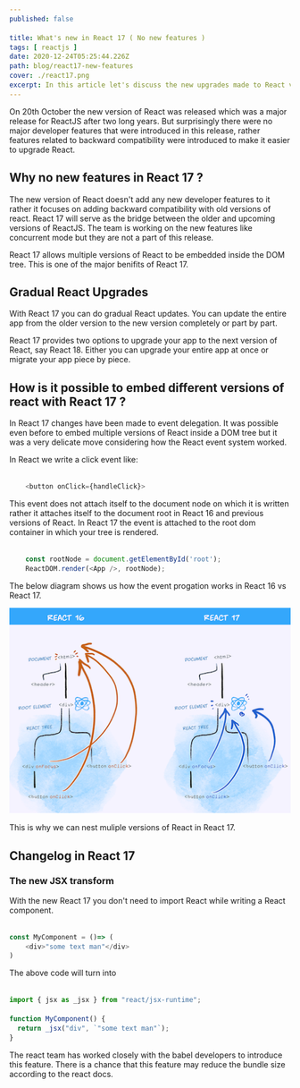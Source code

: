 ```yaml
---
published: false

title: What's new in React 17 ( No new features )
tags: [ reactjs ]
date: 2020-12-24T05:25:44.226Z
path: blog/react17-new-features
cover: ./react17.png
excerpt: In this article let's discuss the new upgrades made to React v17.0 that were released on October 20, 2020. React 17 has no new developer features added to it rather it has features added for backward compatibility.
---
```


On 20th October the new version of React was released which was a major release for ReactJS after two long years. But surprisingly there were no major developer features that were introduced in this release, rather features related to backward compatibility were introduced to make it easier to upgrade React.

## Why no new features in React 17 ?

The new version of React doesn't add any new developer features to it rather it focuses on adding backward compatibility with old versions of react. React 17 will serve as the bridge between the older and upcoming versions of ReactJS. The team is working on the new features like concurrent mode but they are not a part of this release.

React 17 allows multiple versions of React to be embedded inside the DOM tree. This is one of the major benifits of React 17.

## Gradual React Upgrades

With React 17 you can do gradual React updates. You can update the entire app from the older version to the new version completely or part by part.

React 17 provides two options to upgrade your app to the next version of React, say React 18. Either you can upgrade your entire app at once or migrate your app piece by piece.

## How is it possible to embed different versions of react with React 17 ?

In React 17 changes have been made to event delegation. It was possible even before to embed multiple versions of React inside a DOM tree but it was a very delicate move considering how the React event system worked.

In React we write a click event like:

```javascript

    <button onClick={handleClick}>

```

This event does not attach itself to the document node on which it is written rather it attaches itself to the document root in React 16 and previous versions of React. In React 17 the event is attached to the root dom container in which your tree is rendered. 

```javascript

    const rootNode = document.getElementById('root');
    ReactDOM.render(<App />, rootNode);

```

The below diagram shows us how the event progation works in React 16 vs React 17.

![](./react_17_delegation.png)

This is why we can nest muliple versions of React in React 17.

## Changelog in React 17

### The new JSX transform

With the new React 17 you don't need to import React while writing a React component.

```javascript

const MyComponent = ()=> (
    <div>"some text man"</div>
)

```

The above code will turn into 

```javascript

import { jsx as _jsx } from "react/jsx-runtime";

function MyComponent() {
  return _jsx("div", `"some text man"`);
}

```

The react team has worked closely with the babel developers to introduce this feature. There is a chance that this feature may reduce the bundle size according to the react docs.